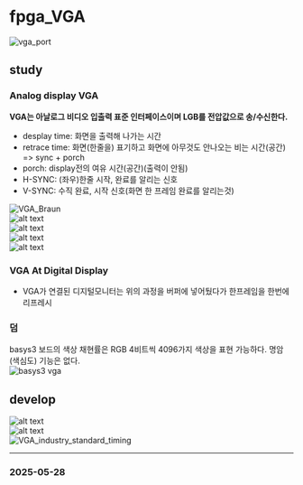 # fpga_VGA

![vga_port](vga_port.png)<br/>

## study

### Analog display VGA
**VGA는 아날로그 비디오 입출력 표준 인터페이스이며 LGB를 전압값으로 송/수신한다.**
- desplay time: 화면을 출력해 나가는 시간
- retrace time: 화면(한줄을) 표기하고 화면에 아무것도 안나오는 비는 시간(공간) => sync + porch
- porch: display전의 여유 시간(공간)(출력이 안됨)
- H-SYNC: (좌우)한줄 시작, 완료를 알리는 신호
- V-SYNC: 수직 완료, 시작 신호(화면 한 프레임 완료를 알리는것)<br/>

![VGA_Braun](image.png)<br/>
![alt text](image-3.png)<br/>
![alt text](image-1.png)<br/>
![alt text](image-2.png)<br/>
![alt text](image-4.png)<br/>


### VGA At Digital Display
- VGA가 연결된 디지털모니터는 위의 과정을 버퍼에 넣어뒀다가 한프레임을 한번에 리프레시

### 덤
basys3 보드의 색상 채현률은 RGB 4비트씩 4096가지 색상을 표현 가능하다. 명암(색심도) 기능은 없다.<br/>
![basys3 vga](image-6.png)

## develop

![alt text](image-2.png)<br/>
![alt text](image-4.png)<br/>
![VGA_industry_standard_timing](image-5.png)<br/>
_  _  _
### 2025-05-28
